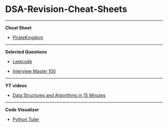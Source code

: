 # DSA-Revision-Cheat-Sheets
<hr>

**Cheat Sheet**
- [PirateKingdom](https://www.piratekingdom.com/leetcode/cheat-sheet)

<hr>

**Selected Questions**

- [Leetcode](https://leetcode.com/discuss/general-discussion/460599/blind-75-leetcode-questions)

- [Interview Master 100](https://instabyte.io/p/interview-master-100)

<hr>

**YT videos**

- [Data Structures and Algorithms in 15 Minutes](https://youtu.be/oz9cEqFynHU?si=iJyuaEAnCTXJyJuy)

<hr>

**Code Visualizer**

- [Python Tuter](https://pythontutor.com/visualize.html#mode=edit)

